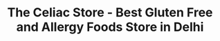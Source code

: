 ---
title: "The Celiac Store - Best Gluten Free and Allergy Foods Store in Delhi"
url: /delhi/the-celiac-store-best-gluten-free-and-allergy-foods-store-in-delhi/
shop: Supermarkt
---